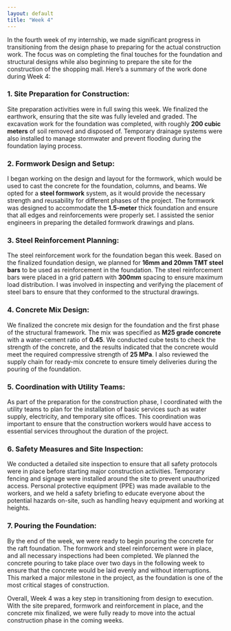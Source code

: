 ```yaml
---
layout: default
title: "Week 4"
---
```



In the fourth week of my internship, we made significant progress in transitioning from the design phase to preparing for the actual construction work. The focus was on completing the final touches for the foundation and structural designs while also beginning to prepare the site for the construction of the shopping mall. Here’s a summary of the work done during Week 4:

### **1. Site Preparation for Construction:**
Site preparation activities were in full swing this week. We finalized the earthwork, ensuring that the site was fully leveled and graded. The excavation work for the foundation was completed, with roughly **200 cubic meters** of soil removed and disposed of. Temporary drainage systems were also installed to manage stormwater and prevent flooding during the foundation laying process.

### **2. Formwork Design and Setup:**
I began working on the design and layout for the formwork, which would be used to cast the concrete for the foundation, columns, and beams. We opted for a **steel formwork** system, as it would provide the necessary strength and reusability for different phases of the project. The formwork was designed to accommodate the **1.5-meter** thick foundation and ensure that all edges and reinforcements were properly set. I assisted the senior engineers in preparing the detailed formwork drawings and plans.

### **3. Steel Reinforcement Planning:**
The steel reinforcement work for the foundation began this week. Based on the finalized foundation design, we planned for **16mm and 20mm TMT steel bars** to be used as reinforcement in the foundation. The steel reinforcement bars were placed in a grid pattern with **300mm** spacing to ensure maximum load distribution. I was involved in inspecting and verifying the placement of steel bars to ensure that they conformed to the structural drawings.

### **4. Concrete Mix Design:**
We finalized the concrete mix design for the foundation and the first phase of the structural framework. The mix was specified as **M25 grade concrete** with a water-cement ratio of **0.45**. We conducted cube tests to check the strength of the concrete, and the results indicated that the concrete would meet the required compressive strength of **25 MPa**. I also reviewed the supply chain for ready-mix concrete to ensure timely deliveries during the pouring of the foundation.

### **5. Coordination with Utility Teams:**
As part of the preparation for the construction phase, I coordinated with the utility teams to plan for the installation of basic services such as water supply, electricity, and temporary site offices. This coordination was important to ensure that the construction workers would have access to essential services throughout the duration of the project.

### **6. Safety Measures and Site Inspection:**
We conducted a detailed site inspection to ensure that all safety protocols were in place before starting major construction activities. Temporary fencing and signage were installed around the site to prevent unauthorized access. Personal protective equipment (PPE) was made available to the workers, and we held a safety briefing to educate everyone about the potential hazards on-site, such as handling heavy equipment and working at heights.

### **7. Pouring the Foundation:**
By the end of the week, we were ready to begin pouring the concrete for the raft foundation. The formwork and steel reinforcement were in place, and all necessary inspections had been completed. We planned the concrete pouring to take place over two days in the following week to ensure that the concrete would be laid evenly and without interruptions. This marked a major milestone in the project, as the foundation is one of the most critical stages of construction.

Overall, Week 4 was a key step in transitioning from design to execution. With the site prepared, formwork and reinforcement in place, and the concrete mix finalized, we were fully ready to move into the actual construction phase in the coming weeks.
